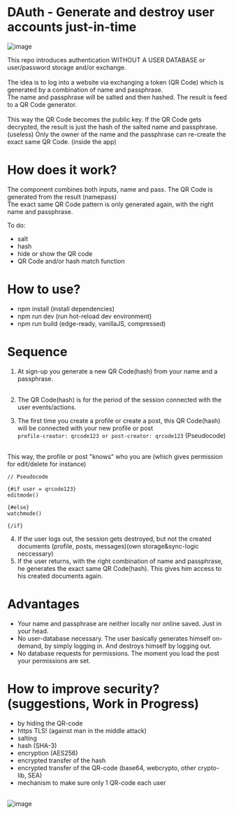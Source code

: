 # DAuth - Generate and destroy user accounts just-in-time

![image](https://user-images.githubusercontent.com/67427045/214201859-4318014e-9ed1-40a7-ac8a-a44269d0ec7f.png)<br>

This repo introduces authentication WITHOUT A USER DATABASE or user/password storage and/or exchange.<br><br>
The idea is to log into a website via exchanging a token (QR Code) which is generated by a combination of name and passphrase.<br>
The name and passphrase will be salted and then hashed. The result is feed to a QR Code generator.<br>
<br>
This way the QR Code becomes the public key. If the QR Code gets decrypted, the result is just the hash of the salted name and passphrase.(useless) Only the owner of the name and the passphrase can re-create the exact same QR Code. (inside the app)<br>

# How does it work?

The component combines both inputs, name and pass. The QR Code is generated from the result (namepass)<br>
The exact same QR Code pattern is only generated again, with the right name and passphrase.<br>

To do:
- salt
- hash
- hide or show the QR code
- QR Code and/or hash match function

# How to use?

- npm install (install dependencies)
- npm run dev (run hot-reload dev environment)
- npm run build (edge-ready, vanillaJS, compressed)

# Sequence

1. At sign-up you generate a new QR Code(hash) from your name and a passphrase.<br><br>

2. The QR Code(hash) is for the period of the session connected with the user events/actions.

3. The first time you create a profile or create a post, this QR Code(hash) will be connected with your new profile or post<br>
```profile-creator: qrcode123 or post-creator: qrcode123``` (Pseudocode)<br><br>

This way, the profile or post "knows" who you are (which gives permission for edit/delete for instance)

```
// Pseudocode

{#if user = qrcode123}
editmode()

{#else}
watchmode()

{/if}
```

4. If the user logs out, the session gets destroyed, but not the created documents (profile, posts, messages)(own storage&sync-logic neccessary)
5. If the user returns, with the right combination of name and passphrase, he generates the exact same QR Code(hash). This gives him access to his created documents again.

# Advantages

- Your name and passphrase are neither locally nor online saved. Just in your head.
- No user-database necessary. The user basically generates himself on-demand, by simply logging in. And destroys himself by logging out.
- No database requests for permissions. The moment you load the post your permissions are set.

# How to improve security? (suggestions, Work in Progress)

- by hiding the QR-code
- https TLS! (against man in the middle attack)
- salting
- hash (SHA-3)
- encryption (AES256)
- encrypted transfer of the hash
- encrypted transfer of the QR-code (base64, webcrypto, other crypto-lib, SEA)
- mechanism to make sure only 1 QR-code each user
<br><br>

![image](https://user-images.githubusercontent.com/67427045/213913807-464d737b-0bfb-4ece-a0d4-64cceac29671.png)
